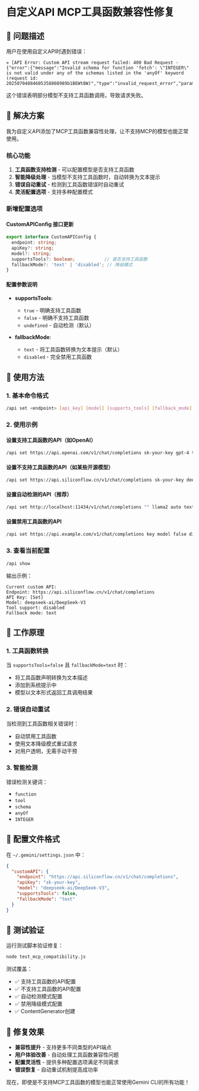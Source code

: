 # 自定义API MCP工具函数兼容性修复

## 🎯 问题描述

用户在使用自定义API时遇到错误：
```
✕ [API Error: Custom API stream request failed: 400 Bad Request - {"error":{"message":"Invalid schema for function 'fetch': \"INTEGER\" is not valid under any of the schemas listed in the 'anyOf' keyword (request id: 20250704084605358808989b1BEWt8W)","type":"invalid_request_error","param":"","code":"invalid_request_error"}}]
```

这个错误表明部分模型不支持工具函数调用，导致请求失败。

## 🔧 解决方案

我为自定义API添加了MCP工具函数兼容性处理，让不支持MCP的模型也能正常使用。

### 核心功能

1. **工具函数支持检测** - 可以配置模型是否支持工具函数
2. **智能降级处理** - 当模型不支持工具函数时，自动转换为文本提示
3. **错误自动重试** - 检测到工具函数错误时自动重试
4. **灵活配置选项** - 支持多种配置模式

### 新增配置选项

#### CustomAPIConfig 接口更新
```typescript
export interface CustomAPIConfig {
  endpoint: string;
  apiKey?: string;
  model?: string;
  supportsTools?: boolean;           // 是否支持工具函数
  fallbackMode?: 'text' | 'disabled'; // 降级模式
}
```

#### 配置参数说明

- **supportsTools**: 
  - `true` - 明确支持工具函数
  - `false` - 明确不支持工具函数
  - `undefined` - 自动检测（默认）

- **fallbackMode**:
  - `text` - 将工具函数转换为文本提示（默认）
  - `disabled` - 完全禁用工具函数

## 🚀 使用方法

### 1. 基本命令格式
```bash
/api set <endpoint> [api_key] [model] [supports_tools] [fallback_mode]
```

### 2. 使用示例

#### 设置支持工具函数的API（如OpenAI）
```bash
/api set https://api.openai.com/v1/chat/completions sk-your-key gpt-4 true text
```

#### 设置不支持工具函数的API（如某些开源模型）
```bash
/api set https://api.siliconflow.cn/v1/chat/completions sk-your-key deepseek-ai/DeepSeek-V3 false text
```

#### 设置自动检测的API（推荐）
```bash
/api set http://localhost:11434/v1/chat/completions "" llama2 auto text
```

#### 设置禁用工具函数的API
```bash
/api set https://api.example.com/v1/chat/completions key model false disabled
```

### 3. 查看当前配置
```bash
/api show
```

输出示例：
```
Current custom API:
Endpoint: https://api.siliconflow.cn/v1/chat/completions
API Key: [Set]
Model: deepseek-ai/DeepSeek-V3
Tool support: disabled
Fallback mode: text
```

## 🔄 工作原理

### 1. 工具函数转换
当 `supportsTools=false` 且 `fallbackMode=text` 时：
- 将工具函数声明转换为文本描述
- 添加到系统提示中
- 模型以文本形式返回工具调用结果

### 2. 错误自动重试
当检测到工具函数相关错误时：
- 自动禁用工具函数
- 使用文本降级模式重试请求
- 对用户透明，无需手动干预

### 3. 智能检测
错误检测关键词：
- `function`
- `tool`
- `schema`
- `anyOf`
- `INTEGER`

## 📝 配置文件格式

在 `~/.gemini/settings.json` 中：
```json
{
  "customAPI": {
    "endpoint": "https://api.siliconflow.cn/v1/chat/completions",
    "apiKey": "sk-your-key",
    "model": "deepseek-ai/DeepSeek-V3",
    "supportsTools": false,
    "fallbackMode": "text"
  }
}
```

## 🧪 测试验证

运行测试脚本验证修复：
```bash
node test_mcp_compatibility.js
```

测试覆盖：
- ✅ 支持工具函数的API配置
- ✅ 不支持工具函数的API配置  
- ✅ 自动检测模式配置
- ✅ 禁用降级模式配置
- ✅ ContentGenerator创建

## 🎉 修复效果

- **兼容性提升** - 支持更多不同类型的API端点
- **用户体验改善** - 自动处理工具函数兼容性问题
- **配置灵活性** - 提供多种配置选项满足不同需求
- **错误恢复** - 自动重试机制提高成功率

现在，即使是不支持MCP工具函数的模型也能正常使用Gemini CLI的所有功能！
